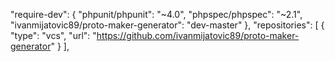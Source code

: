 "require-dev": {
		"phpunit/phpunit": "~4.0",
		"phpspec/phpspec": "~2.1",
        "ivanmijatovic89/proto-maker-generator":  "dev-master"
	},
    "repositories": [
      {
        "type": "vcs",
        "url": "https://github.com/ivanmijatovic89/proto-maker-generator"
      }
    ],
